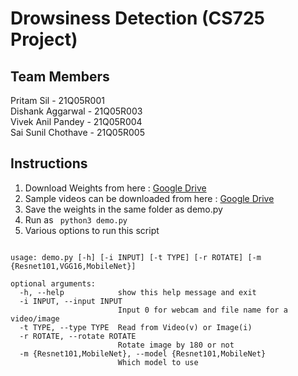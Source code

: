 # Drowsiness Detection (CS725 Project)

## Team Members 
Pritam Sil - 21Q05R001 <br>
Dishank Aggarwal - 21Q05R003 <br>
Vivek Anil Pandey - 21Q05R004 <br>
Sai Sunil Chothave - 21Q05R005 <br>

## Instructions

1. Download Weights from here : [Google Drive](https://drive.google.com/drive/folders/1OU4bsfZFdOrAfTuTT3r0qdUavllQYgIw?usp=share_link)
2. Sample videos can be downloaded from here : [Google Drive](https://drive.google.com/drive/folders/1OU4bsfZFdOrAfTuTT3r0qdUavllQYgIw?usp=share_link)
3. Save the weights in the same folder as demo.py
4. Run as ` python3 demo.py`
5. Various options to run this script
<pre><code>
usage: demo.py [-h] [-i INPUT] [-t TYPE] [-r ROTATE] [-m {Resnet101,VGG16,MobileNet}]

optional arguments:
  -h, --help            show this help message and exit
  -i INPUT, --input INPUT
                        Input 0 for webcam and file name for a video/image
  -t TYPE, --type TYPE  Read from Video(v) or Image(i)
  -r ROTATE, --rotate ROTATE
                        Rotate image by 180 or not
  -m {Resnet101,MobileNet}, --model {Resnet101,MobileNet}
                        Which model to use
</code></pre>


